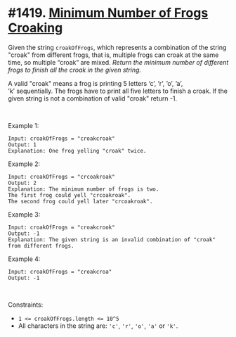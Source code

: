 # #1419. [Minimum Number of Frogs Croaking](https://leetcode.com/problems/minimum-number-of-frogs-croaking/description/) 

Given the string `croakOfFrogs`, which represents a combination of the string "croak" from different frogs, that is, multiple frogs can croak at the same time, so multiple “croak” are mixed. _Return the minimum number of _different_ frogs to finish all the croak in the given string._

A valid "croak" means a frog is printing 5 letters ‘c’, ’r’, ’o’, ’a’, ’k’ sequentially. The frogs have to print all five letters to finish a croak. If the given string is not a combination of valid "croak" return -1.

 

Example 1:
    
    
    
    Input: croakOfFrogs = "croakcroak"
    Output: 1 
    Explanation: One frog yelling "croak" twice.
    

Example 2:
    
    
    
    Input: croakOfFrogs = "crcoakroak"
    Output: 2 
    Explanation: The minimum number of frogs is two. 
    The first frog could yell "crcoakroak".
    The second frog could yell later "crcoakroak".
    

Example 3:
    
    
    
    Input: croakOfFrogs = "croakcrook"
    Output: -1
    Explanation: The given string is an invalid combination of "croak" from different frogs.
    

Example 4:
    
    
    
    Input: croakOfFrogs = "croakcroa"
    Output: -1
    

 

Constraints:

* `1 <= croakOfFrogs.length <= 10^5`
* All characters in the string are: `'c'`, `'r'`, `'o'`, `'a'` or `'k'`.